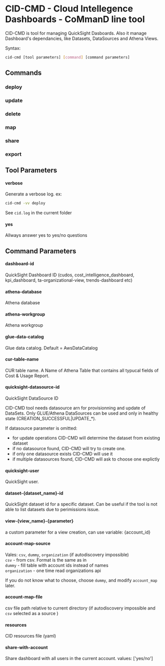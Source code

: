 # CID-CMD - Cloud Intellegence Dashboards - CoMmanD line tool
CID-CMD is tool for managing QuickSight Dasboards. Also it manage Dashboard's dependancies, like Datasets, DataSources and Athena Views.

Syntax:
```bash
cid-cmd [tool parameters] [command] [command parameters]
```



## Commands

### deploy

### update

### delete

### map

### share

### export


## Tool Parameters
#### verbose
Generate a verbose log.
ex:
```bash
cid-cmd -vv deploy
```
See `cid.log` in the current folder

#### yes
Allways answer yes to yes/no questions

## Command Parameters

#### dashboard-id
QuickSight Dashboard ID (cudos, cost_intelligence_dashboard, kpi_dashboard, ta-organizational-view, trends-dashboard etc)

#### athena-database
Athena database

#### athena-workgroup
Athena workgroup

#### glue-data-catalog
Glue data catalog. Default = AwsDataCatalog

#### cur-table-name
CUR table name. A Name of Athena Table that contains all typucal fields of Cost & Usage Report.

#### quicksight-datasource-id
QuickSight DataSource ID

CID-CMD tool needs datasource arn for provisionning and update of DataSets. Only GLUE/Athena DataSources can be used and only in healthy state (CREATION_SUCCESSFUL|UPDATE_*).


If datasource parameter is omitted:
 - for update operations CID-CMD will determine the dataset from existing dataset
 - if no datasource found, CID-CMD will try to create one.
 - if only one datasource exists CID-CMD will use it
 - if multiple datasources found, CID-CMD will ask to choose one explictly 


#### quicksight-user
QuickSight user. 

#### dataset-{dataset_name}-id
QuickSight dataset id for a specific dataset. Can be useful if the tool is not able to list datasets due to perimissions issue. 

#### view-{view_name}-{parameter}
a custom parameter for a view creation, can use variable: {account_id}

#### account-map-source
Vales: `csv`, `dummy`, `organization` (if autodiscovery impossible)  
 `csv` - from csv. Format is the same as in  
 `dummy`  - fill table with account ids instead of names  
 `organization` - one time read organizations api  

If you do not know what to choose, choose `dummy`, and modify `account_map` later.

#### account-map-file
csv file path relative to current directory (if autodiscovery impossible and `csv` selected as a source )

#### resources
CID resources file (yaml)

#### share-with-account
Share dashboard with all users in the current account.
values:  ['yes/no']

